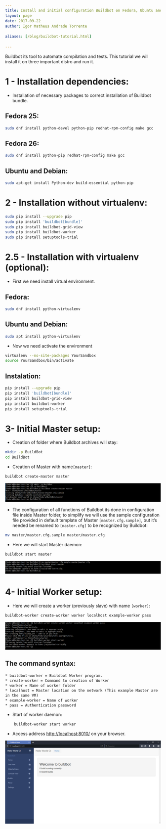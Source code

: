 ```yaml
---
title: Install and initial configuration Buildbot on Fedora, Ubuntu and Debian
layout: page
date: 2017-09-22
author: Igor Matheus Andrade Torrente

aliases: [/blog/buildbot-tutorial.html]

---
```


Buildbot its tool to automate compilation and tests. This tutorial we will install it on three important distro and run it.

# 1 - Installation dependencies:

- Installation of necessary packages to correct installation of Buildbot bundle.
## Fedora 25:
``` bash
sudo dnf install python-devel python-pip redhat-rpm-config make gcc
```

## Fedora 26:
```  bash
sudo dnf install python-pip redhat-rpm-config make gcc
```

## Ubuntu and Debian:
``` bash
sudo apt-get install Python-dev build-essential python-pip
```   

# 2 - Installation without virtualenv:
``` bash
sudo pip install --upgrade pip
sudo pip install 'buildbot[bundle]'
sudo pip install buildbot-grid-view
sudo pip install buildbot-worker
sudo pip install setuptools-trial
```

# 2.5 - Installation with virtualenv (optional):

- First we need install virtual environment.

## Fedora:
``` bash
sudo dnf install python-virtualenv
```
## Ubuntu and Debian:
``` bash
sudo apt install python-virtualenv
```
-   Now we need activate the environment

``` bash
virtualenv --no-site-packages YourSandbox
source YourSandbox/bin/activate
```

## Instalation:
``` bash
pip install --upgrade pip
pip install 'buildbot[bundle]'
pip install buildbot-grid-view
pip install buildbot-worker
pip install setuptools-trial
```

# 3- Initial Master setup:
- Creation of folder where Buildbot archives will stay:

``` bash
mkdir -p BuildBot
cd BuildBot
```

-   Creation of Master with name`[master]`:
``` bash
buildbot create-master master
```
![Create Master](Create-master.png)

-   The configuration of all functions of Buildbot its done in configuration file inside Master folder, to simplify we will use the sample configuration file provided in default template of Master `[master.cfg.sample]`, but it’s needed be renamed to `[master.cfg]` to be recognized by Buildbot:

```bash
mv master/master.cfg.sample master/master.cfg
```
-   Here we will start Master daemon:
```bash
buildbot start master
```
![Start Master](Start-master.png)

# 4- Initial Worker setup:

- Here we will create a worker (previously slave) with name `[worker]`:
```bash
buildbot-worker create-worker worker localhost example-worker pass
```
![Create start Worker](Create-start-Worker.png)

## The command syntax:

    * buildbot-worker = Buildbot Worker program.
    * create-worker = Command to creation of Worker
    * worker = Name of worker folder
    * localhost = Master location on the network (This example Master are in the same VM)
    * example-worker = Name of worker
    * pass = Authentication password

-   Start of worker daemon:
```bash
    buildbot-worker start worker
```

-   Access address [http://localhost:8010/](http://localhost:8010/) on your browser.

![Buildbot interface](Buildbot-interface.png)
